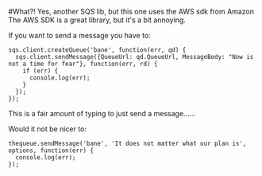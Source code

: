 #What?!
Yes, another SQS lib, but this one uses the AWS sdk from Amazon
The AWS SDK is a great library, but it's a bit annoying.

If you want to send a message you have to:

    sqs.client.createQueue('bane', function(err, qd) {
      sqs.client.sendMessage({QueueUrl: qd.QueueUrl, MessageBody: "Now is not a time for fear"}, function(err, rd) {
        if (err) {
          console.log(err);
        }
      });
    });

This is a fair amount of typing to just send a message......

Would it not be nicer to:

    thequeue.sendMessage('bane', 'It does not matter what our plan is', options, function(err) {
      console.log(err);
    });
